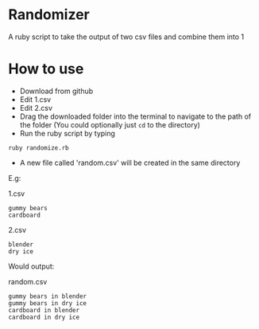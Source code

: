 # Randomizer

A ruby script to take the output of two csv files and combine them into 1

# How to use

- Download from github
- Edit 1.csv
- Edit 2.csv
- Drag the downloaded folder into the terminal to navigate to the path of the folder
(You could optionally just `cd` to the directory)
- Run the ruby script by typing
```
ruby randomize.rb
```
- A new file called 'random.csv' will be created in the same directory


E.g:

1.csv
```
gummy bears
cardboard
```


2.csv
```
blender
dry ice
```

Would output:

random.csv
```
gummy bears in blender
gummy bears in dry ice
cardboard in blender
cardboard in dry ice
